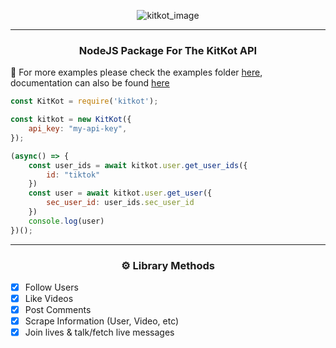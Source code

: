 
<p align="center"><img src="https://kitkot.io/img/logo.png?width=128&height=128" alt="kitkot_image"/></p>

---
<h3 align="center">
	<p>
	NodeJS Package For The <a url="https://kitkot.io">KitKot</a> API
	</p>
</h3>

📘 For more examples please check the examples folder [here](https://github.com/kitkotio/KitKotJS/tree/main/examples), documentation can also be found [here](https://docs.kitkot.io/)
```js
const KitKot = require('kitkot');

const kitkot = new KitKot({
    api_key: "my-api-key",
});

(async() => {
    const user_ids = await kitkot.user.get_user_ids({
        id: "tiktok"
    })
    const user = await kitkot.user.get_user({
        sec_user_id: user_ids.sec_user_id
    })
    console.log(user)
})();
```
---
<h3 align="center">
	<p>
		⚙️ Library Methods
	</p>
</h3>

- [x] Follow Users
- [x] Like Videos
- [x] Post Comments
- [x] Scrape Information (User, Video, etc)
- [x] Join lives & talk/fetch live messages
